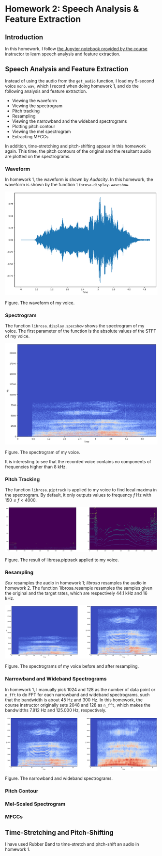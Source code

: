 # Homework 2: Speech Analysis & Feature Extraction

## Introduction

In this homework, I follow [the Jupyter notebook provided by the course instructor](https://colab.research.google.com/drive/154BMGp1PfaUGcNBm2gqfaFfWjznXP0QK) to learn speech analysis and feature extraction.

## Speech Analysis and Feature Extraction

Instead of using the audio from the `get_audio` function, I load my 5-second voice `mono.wav`, which I record when doing homework 1, and do the following analysis and feature extraction.

- Viewing the waveform
- Viewing the spectrogram
- Pitch tracking
- Resampling
- Viewing the narrowband and the wideband spectrograms
- Plotting pitch contour
- Viewing the mel spectrogram
- Extracting MFCCs

In addition, time-stretching and pitch-shifting appear in this homework again. This time, the pitch contours of the original and the resultant audio are plotted on the spectrograms.

### Waveform

In homework 1, the waveform is shown by *Audacity*. In this homework, the waveform is shown by the function `librosa.display.waveshow`.

![The waveform of my voice.](figure/waveform.png)

Figure. The waveform of my voice.

### Spectrogram

The function `librosa.display.specshow` shows the spectrogram of my voice. The first parameter of the function is the absolute values of the STFT of my voice.

![The spectrogram of my voice.](figure/spectrogram.png)

Figure. The spectrogram of my voice.

It is interesting to see that the recorded voice contains no components of frequencies higher than 8 kHz.

### Pitch Tracking

The function `librosa.piptrack` is applied to my voice to find local maxima in the spectrogram. By default, it only outputs values to frequency $f$ Hz with $150 \le f \lt 4000$.

![The result of librosa.piptrack applied to my voice.](figure/pitch%20tracking.png)

Figure. The result of librosa.piptrack applied to my voice.

### Resampling

*Sox* resamples the audio in homework 1; *librosa* resamples the audio in homework 2. The function `librosa.resample resamples the samples given the original and the target rates, which are respectively 44.1 kHz and 16 kHz.

![The spectrograms of my voice before and after resampling.](figure/resampling.png)

Figure. The spectrograms of my voice before and after resampling.

### Narrowband and Wideband Spectrograms

In homework 1, I manually pick 1024 and 128 as the number of data point or `n_fft` to do FFT for each narrowband and wideband spectrograms, such that the bandwidth is about 45 Hz and 300 Hz. In this homework, the course instructor originally sets 2048 and 128 as `n_fft`, which makes the bandwidths 7.812 Hz and 125.000 Hz, respectively.

![The narrowband and wideband spectrograms.](figure/narrowband%20and%20wideband%20spectrograms.png)

Figure. The narrowband and wideband spectrograms.

### Pitch Contour

### Mel-Scaled Spectrogram

### MFCCs

## Time-Stretching and Pitch-Shifting

I have used Rubber Band to time-stretch and pitch-shift an audio in homework 1.
